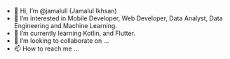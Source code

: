 - 👋 Hi, I’m @jamalull (Jamalul Ikhsan)
- 👀 I’m interested in Mobile Developer, Web Developer, Data Analyst, Data Engineering and Machine Learning.
- 🌱 I’m currently learning Kotlin, and Flutter.
- 💞️ I’m looking to collaborate on ...
- 📫 How to reach me ...

<!---
jamalull/jamalull is a ✨ special ✨ repository because its `README.md` (this file) appears on your GitHub profile.
You can click the Preview link to take a look at your changes.
--->
